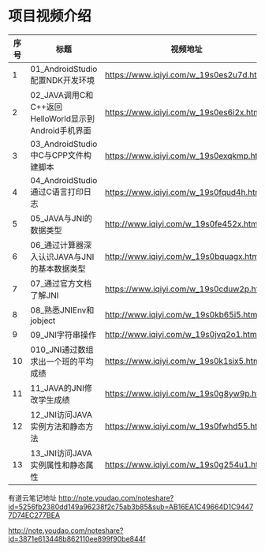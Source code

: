 项目视频介绍 
===========

|序号|标题|视频地址|
|---|----|-----|
|1|01_AndroidStudio配置NDK开发环境|https://www.iqiyi.com/w_19s0es2u7d.html|
|2|02_JAVA调用C和C++返回HelloWorld显示到Android手机界面|https://www.iqiyi.com/w_19s0es6i2x.html|
|3|03_AndroidStudio中C与CPP文件构建脚本|https://www.iqiyi.com/w_19s0exqkmp.html|
|4|04_AndroidStudio通过C语言打印日志|https://www.iqiyi.com/w_19s0fqud4h.html|
|5|05_JAVA与JNI的数据类型|http://www.iqiyi.com/w_19s0fe452x.html|
|6|06_通过计算器深入认识JAVA与JNI的基本数据类型|http://www.iqiyi.com/w_19s0bquagx.html|
|7|07_通过官方文档了解JNI|https://www.iqiyi.com/w_19s0cduw2p.html|
|8|08_熟悉JNIEnv和jobject|http://www.iqiyi.com/w_19s0kb65i5.html|
|9|09_JNI字符串操作|http://www.iqiyi.com/w_19s0jvq2o1.html|
|10|010_JNI通过数组求出一个班的平均成绩|https://www.iqiyi.com/w_19s0k1six5.html|
|11|11_JAVA的JNI修改学生成绩|https://www.iqiyi.com/w_19s0g8yw9p.html|
|12|12_JNI访问JAVA实例方法和静态方法|https://www.iqiyi.com/w_19s0fwhd55.html|
|13|13_JNI访问JAVA实例属性和静态属性|https://www.iqiyi.com/w_19s0g254u1.html|



有道云笔记地址
http://note.youdao.com/noteshare?id=5256fb2380dd149a96238f2c75ab3b85&sub=AB16EA1C49664D1C94477D74EC277BEA

http://note.youdao.com/noteshare?id=3871e613448b862110ee899f90be844f








